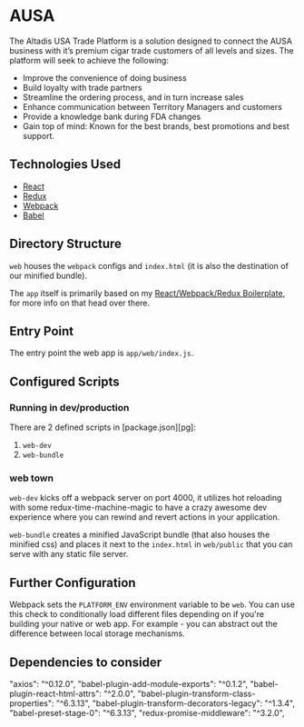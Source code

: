 # AUSA

The Altadis USA Trade Platform is a solution designed to connect the AUSA business with it’s premium cigar trade customers of all levels and sizes. The platform will seek to achieve the following:
- Improve the convenience of doing business
- Build loyalty with trade partners
- Streamline the ordering process, and in turn increase sales
- Enhance communication between Territory Managers and customers
- Provide a knowledge bank during FDA changes
- Gain top of mind: Known for the best brands, best promotions and best support.


## Technologies Used

  - [React](https://facebook.github.io/react/)
  - [Redux](http://redux.js.org/)
  - [Webpack](https://webpack.github.io/)
  - [Babel](https://babeljs.io/)

## Directory Structure

`web` houses the `webpack` configs and `index.html` (it is also the
destination of our minified bundle).

The `app` itself is primarily based on my [React/Webpack/Redux Boilerplate][bp],
for more info on that head over there.


## Entry Point

The entry point the web app is `app/web/index.js`.

## Configured Scripts

### Running in dev/production

There are 2 defined scripts in [package.json][pg]:

  1. `web-dev`
  2. `web-bundle`


### web town

`web-dev` kicks off a webpack server on port 4000, it utilizes hot reloading
with some redux-time-machine-magic to have a crazy awesome dev experience where
you can rewind and revert actions in your application.

`web-bundle` creates a minified JavaScript bundle (that also houses the minified
css) and places it next to the `index.html` in `web/public` that you can serve
with any static file server.


## Further Configuration

Webpack sets the `PLATFORM_ENV` environment variable to be `web`. You can use
this check to conditionally load different files depending on if you're building
your native or web app. For example - you can abstract out the difference
between local storage mechanisms.

[gs]: https://facebook.github.io/react-native/docs/getting-started.html
[bp]: https://github.com/kauffecup/react-redux-webpack-boilerplate
[bg]: http://jkaufman.io/react-web-native-codesharing/


## Dependencies to consider
"axios": "^0.12.0",
"babel-plugin-add-module-exports": "^0.1.2",
"babel-plugin-react-html-attrs": "^2.0.0",
"babel-plugin-transform-class-properties": "^6.3.13",
"babel-plugin-transform-decorators-legacy": "^1.3.4",
"babel-preset-stage-0": "^6.3.13",
"redux-promise-middleware": "^3.2.0",

